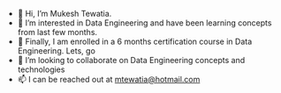 - 👋 Hi, I’m Mukesh Tewatia. 
- 👀 I’m interested in Data Engineering and have been learning concepts from last few months. 
- 🌱 Finally, I am enrolled in a 6 months certification course in Data Engineering. Lets, go
- 💞️ I’m looking to collaborate on Data Engineering concepts and technologies 
- 📫 I can be reached out at mtewatia@hotmail.com

<!---
mtewatia2020/mtewatia2020 is a ✨ special ✨ repository because its `README.md` (this file) appears on your GitHub profile.
You can click the Preview link to take a look at your changes.
--->
